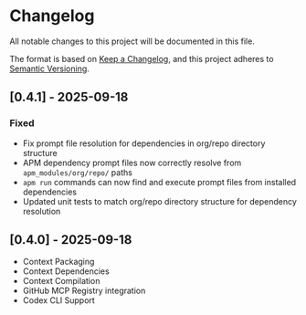 # Changelog

All notable changes to this project will be documented in this file.

The format is based on [Keep a Changelog](https://keepachangelog.com/en/1.0.0/),
and this project adheres to [Semantic Versioning](https://semver.org/spec/v2.0.0.html).

## [0.4.1] - 2025-09-18

### Fixed
- Fix prompt file resolution for dependencies in org/repo directory structure
- APM dependency prompt files now correctly resolve from `apm_modules/org/repo/` paths
- `apm run` commands can now find and execute prompt files from installed dependencies
- Updated unit tests to match org/repo directory structure for dependency resolution

## [0.4.0] - 2025-09-18

- Context Packaging
- Context Dependencies
- Context Compilation
- GitHub MCP Registry integration
- Codex CLI Support